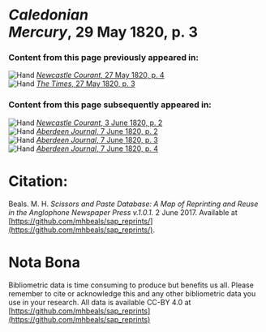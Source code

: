 # *Caledonian Mercury*, 29 May 1820, p. 3  
  
### Content from this page previously appeared in:  
![Hand](http://scissorsandpaste.net/wp-content/uploads/2017/06/smallhandpointer.png) [*Newcastle Courant*, 27 May 1820, p. 4](https://mhbeals.github.io/sap_html/Newcastle-Courant/Newcastle-Courant-27-May-1820-p-4)  
![Hand](http://scissorsandpaste.net/wp-content/uploads/2017/06/smallhandpointer.png) [*The Times*, 27 May 1820, p. 3](https://mhbeals.github.io/sap_html/The-Times/The-Times-27-May-1820-p-3)  
  
### Content from this page subsequently appeared in:  
![Hand](http://scissorsandpaste.net/wp-content/uploads/2017/06/smallhandpointer.png) [*Newcastle Courant*, 3 June 1820, p. 2](https://mhbeals.github.io/sap_html/Newcastle-Courant/Newcastle-Courant-3-June-1820-p-2)  
![Hand](http://scissorsandpaste.net/wp-content/uploads/2017/06/smallhandpointer.png) [*Aberdeen Journal*, 7 June 1820, p. 2](https://mhbeals.github.io/sap_html/Aberdeen-Journal/Aberdeen-Journal-7-June-1820-p-2)  
![Hand](http://scissorsandpaste.net/wp-content/uploads/2017/06/smallhandpointer.png) [*Aberdeen Journal*, 7 June 1820, p. 3](https://mhbeals.github.io/sap_html/Aberdeen-Journal/Aberdeen-Journal-7-June-1820-p-3)  
![Hand](http://scissorsandpaste.net/wp-content/uploads/2017/06/smallhandpointer.png) [*Aberdeen Journal*, 7 June 1820, p. 4](https://mhbeals.github.io/sap_html/Aberdeen-Journal/Aberdeen-Journal-7-June-1820-p-4)  


# Citation: 

Beals. M. H. *Scissors and Paste Database: A Map of Reprinting and Reuse in the Anglophone Newspaper Press v.1.0.1.* 2 June 2017. Available at [https://github.com/mhbeals/sap_reprints/](https://github.com/mhbeals/sap_reprints/). 

# Nota Bona

Bibliometric data is time consuming to produce but benefits us all. Please remember to cite or acknowledge this and any other bibliometric data you use in your research. All data is available CC-BY 4.0 at [https://github.com/mhbeals/sap_reprints](https://github.com/mhbeals/sap_reprints)